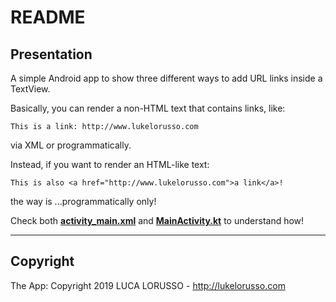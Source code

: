 # README #

## Presentation ##

A simple Android app to show three different ways to add URL links inside a TextView.

Basically, you can render a non-HTML text that contains links, like:
```text
This is a link: http://www.lukelorusso.com
```
via XML or programmatically.

Instead, if you want to render an HTML-like text:
```text
This is also <a href="http://www.lukelorusso.com">a link</a>!
```
the way is ...programmatically only!

Check both [**activity_main.xml**](/app/src/main/res/layout/activity_main.xml) and [**MainActivity.kt**](/app/src/main/java/com/lukelorusso/urltestapp/MainActivity.kt) to understand how!

- - -

## Copyright ##

The App: Copyright 2019 LUCA LORUSSO - http://lukelorusso.com  
